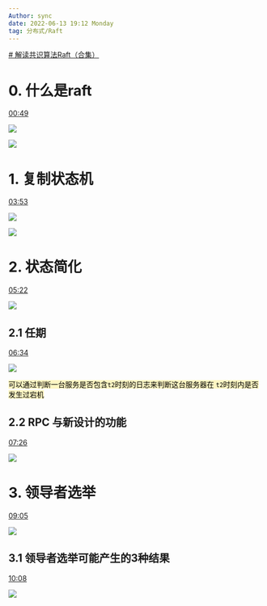 ```yaml
---
Author: sync
date: 2022-06-13 19:12 Monday
tag: 分布式/Raft
---
```


[# 解读共识算法Raft（合集）](https://www.bilibili.com/video/BV1pr4y1b7H5?spm_id_from=333.337.search-card.all.click&vd_source=ab2f866858f0016a32f6db0daf3438df)

# 0. 什么是raft

[00:49](https://www.bilibili.com/video/BV1pr4y1b7H5?spm_id_from=333.337.search-card.all.click&vd_source=ab2f866858f0016a32f6db0daf3438df#t=49.30999)

![](FigureBed%20🌄/Pasted/Pasted%20image%2020220626111840.png)

![](FigureBed%20🌄/Pasted/Pasted%20image%2020220626112016.png)


# 1. 复制状态机

[03:53](https://www.bilibili.com/video/BV1pr4y1b7H5?spm_id_from=333.337.search-card.all.click&vd_source=ab2f866858f0016a32f6db0daf3438df#t=233.422752)

![](FigureBed%20🌄/Pasted/Pasted%20image%2020220626112422.png)

![](FigureBed%20🌄/Pasted/Pasted%20image%2020220626112507.png)

# 2. 状态简化

[05:22](https://www.bilibili.com/video/BV1pr4y1b7H5?spm_id_from=333.337.search-card.all.click&vd_source=ab2f866858f0016a32f6db0daf3438df#t=322.671514)

![](FigureBed%20🌄/Pasted/Pasted%20image%2020220626112626.png)

## 2.1 任期

[06:34](https://www.bilibili.com/video/BV1pr4y1b7H5?spm_id_from=333.337.search-card.all.click&vd_source=ab2f866858f0016a32f6db0daf3438df#t=394.76208)

![](FigureBed%20🌄/Pasted/Pasted%20image%2020220626112742.png)

<mark style="background: #FFF3A3A6;">可以通过判断一台服务是否包含`t2`时刻的日志来判断这台服务器在 `t2`时刻内是否发生过宕机</mark> 

## 2.2 RPC 与新设计的功能 

[07:26](https://www.bilibili.com/video/BV1pr4y1b7H5?spm_id_from=333.337.search-card.all.click&vd_source=ab2f866858f0016a32f6db0daf3438df#t=446.435664)

![](FigureBed%20🌄/Pasted/Pasted%20image%2020220626112947.png)

# 3. 领导者选举

[09:05](https://www.bilibili.com/video/BV1pr4y1b7H5?spm_id_from=333.337.search-card.all.click&vd_source=ab2f866858f0016a32f6db0daf3438df#t=545.265481)

![](FigureBed%20🌄/Pasted/Pasted%20image%2020220626114724.png)

## 3.1 领导者选举可能产生的3种结果

[10:08](https://www.bilibili.com/video/BV1pr4y1b7H5?spm_id_from=333.337.search-card.all.click&vd_source=ab2f866858f0016a32f6db0daf3438df#t=608.531184)

![](FigureBed%20🌄/Pasted/Pasted%20image%2020220626115334.png)


